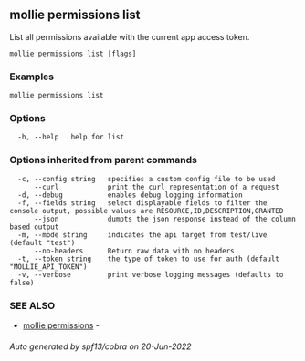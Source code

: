 ## mollie permissions list

List all permissions available with the current app access token.

```
mollie permissions list [flags]
```

### Examples

```
mollie permissions list
```

### Options

```
  -h, --help   help for list
```

### Options inherited from parent commands

```
  -c, --config string   specifies a custom config file to be used
      --curl            print the curl representation of a request
  -d, --debug           enables debug logging information
  -f, --fields string   select displayable fields to filter the console output, possible values are RESOURCE,ID,DESCRIPTION,GRANTED
      --json            dumpts the json response instead of the column based output
  -m, --mode string     indicates the api target from test/live (default "test")
      --no-headers      Return raw data with no headers
  -t, --token string    the type of token to use for auth (default "MOLLIE_API_TOKEN")
  -v, --verbose         print verbose logging messages (defaults to false)
```

### SEE ALSO

* [mollie permissions](mollie_permissions.md)	 - 

###### Auto generated by spf13/cobra on 20-Jun-2022
